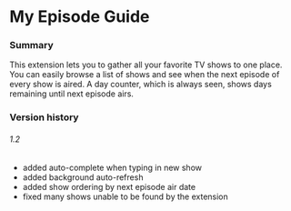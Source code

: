 # My Episode Guide

### Summary
This extension lets you to gather all your favorite TV shows to one place. You can easily browse a list of shows and see when the next episode of every show is aired. A day counter, which is always seen, shows days remaining until next episode airs.

### Version history
###### 1.2
* added auto-complete when typing in new show
* added background auto-refresh
* added show ordering by next episode air date
* fixed many shows unable to be found by the extension
